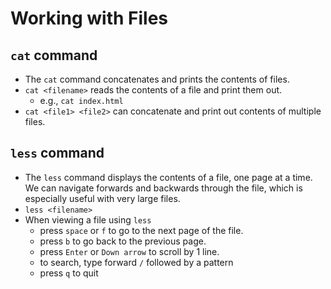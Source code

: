# Working with Files

## `cat` command

- The `cat` command concatenates and prints the contents of files.
- `cat <filename>` reads the contents of a file and print them out.
    - e.g., `cat index.html`
- `cat <file1> <file2>` can concatenate and print out contents of multiple files.

## `less` command

- The `less` command displays the contents of a file, one page at a time. We can navigate forwards and backwards through the file, which is especially useful with very large files.
- `less <filename>`
- When viewing a file using `less`
    - press `space` or `f` to go to the next page of the file.
    - press `b` to go back to the previous page.
    - press `Enter` or `Down arrow` to scroll by 1 line.
    - to search, type forward `/` followed by a pattern
    - press `q` to quit

